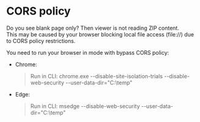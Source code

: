 # CORS policy

Do you see blank page only? Then viewer is not reading ZIP content.  
This may be caused by your browser blocking local file access (file://) due to CORS policy restrictions. 

You need to run your browser in mode with bypass CORS policy:
- Chrome:
  > Run in CLI:
  > chrome.exe --disable-site-isolation-trials --disable-web-security --user-data-dir="C:\temp"

- Edge:
  > Run in CLI:
  > msedge --disable-web-security --user-data-dir="C:\temp"
